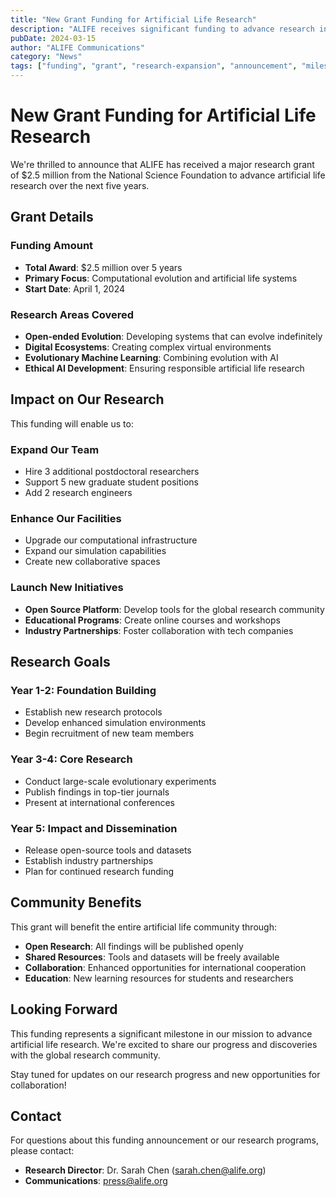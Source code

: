 ```yaml
---
title: "New Grant Funding for Artificial Life Research"
description: "ALIFE receives significant funding to advance research in computational evolution and artificial life systems, enabling expanded research programs."
pubDate: 2024-03-15
author: "ALIFE Communications"
category: "News"
tags: ["funding", "grant", "research-expansion", "announcement", "milestone"]
---
```


# New Grant Funding for Artificial Life Research

We're thrilled to announce that ALIFE has received a major research grant of $2.5 million from the National Science Foundation to advance artificial life research over the next five years.

## Grant Details

### Funding Amount

- **Total Award**: $2.5 million over 5 years
- **Primary Focus**: Computational evolution and artificial life systems
- **Start Date**: April 1, 2024

### Research Areas Covered

- **Open-ended Evolution**: Developing systems that can evolve indefinitely
- **Digital Ecosystems**: Creating complex virtual environments
- **Evolutionary Machine Learning**: Combining evolution with AI
- **Ethical AI Development**: Ensuring responsible artificial life research

## Impact on Our Research

This funding will enable us to:

### Expand Our Team

- Hire 3 additional postdoctoral researchers
- Support 5 new graduate student positions
- Add 2 research engineers

### Enhance Our Facilities

- Upgrade our computational infrastructure
- Expand our simulation capabilities
- Create new collaborative spaces

### Launch New Initiatives

- **Open Source Platform**: Develop tools for the global research community
- **Educational Programs**: Create online courses and workshops
- **Industry Partnerships**: Foster collaboration with tech companies

## Research Goals

### Year 1-2: Foundation Building

- Establish new research protocols
- Develop enhanced simulation environments
- Begin recruitment of new team members

### Year 3-4: Core Research

- Conduct large-scale evolutionary experiments
- Publish findings in top-tier journals
- Present at international conferences

### Year 5: Impact and Dissemination

- Release open-source tools and datasets
- Establish industry partnerships
- Plan for continued research funding

## Community Benefits

This grant will benefit the entire artificial life community through:

- **Open Research**: All findings will be published openly
- **Shared Resources**: Tools and datasets will be freely available
- **Collaboration**: Enhanced opportunities for international cooperation
- **Education**: New learning resources for students and researchers

## Looking Forward

This funding represents a significant milestone in our mission to advance artificial life research. We're excited to share our progress and discoveries with the global research community.

Stay tuned for updates on our research progress and new opportunities for collaboration!

## Contact

For questions about this funding announcement or our research programs, please contact:

- **Research Director**: Dr. Sarah Chen (sarah.chen@alife.org)
- **Communications**: press@alife.org
